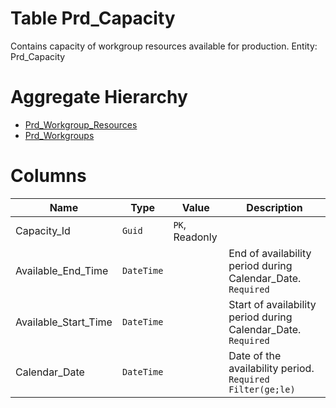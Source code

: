 # Table Prd_Capacity

Contains capacity of workgroup resources available for production. Entity: Prd_Capacity

# Aggregate Hierarchy

* [Prd_Workgroup_Resources](Prd_Workgroup_Resources.md)
* [Prd_Workgroups](Prd_Workgroups.md)

# Columns

| Name | Type | Value | Description |
| - | - | - | --- |
|Capacity_Id|`Guid`|`PK`, Readonly||
|Available_End_Time|`DateTime`||End of availability period during Calendar_Date. `Required` |
|Available_Start_Time|`DateTime`||Start of availability period during Calendar_Date. `Required` |
|Calendar_Date|`DateTime`||Date of the availability period. `Required` `Filter(ge;le)` |
